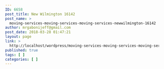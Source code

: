 ```yaml
---
ID: 6658
post_title: New Wilmington 16142
post_name: >
  moving-services-moving-services-moving-services-newwilmington-16142
author: mrgabonijeff@gmail.com
post_date: 2018-03-28 01:47:21
layout: page
link: >
  http://localhost/wordpress/moving-services-moving-services-moving-services-newwilmington-16142/
published: true
tags: [ ]
categories: [ ]
---
```


